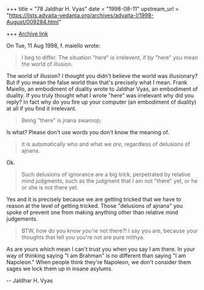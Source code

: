 +++
title = "78 Jaldhar H. Vyas"
date = "1998-08-11"
upstream_url = "https://lists.advaita-vedanta.org/archives/advaita-l/1998-August/009284.html"

+++
[Archive link](https://lists.advaita-vedanta.org/archives/advaita-l/1998-August/009284.html)

On Tue, 11 Aug 1998, f. maiello wrote:

> I beg to differ.  The situation "here" is irrelevent, if by "here" you
> mean the world of illusion.

The world of illusion?  I thought you didn't believe the world was
illusionary?  But if you mean the false world than that's precisely what I
mean.  Frank Maiello, an embodiment of duality wrote to Jaldhar Vyas, an
embodiment of duality.  If you truly thought what I wrote "here" was
irrelevant why did you reply?  In fact why do you fire up your computer
(an embodiment of duality) at all if you find it irrelevant.

> Being "there" is jnana swaroop;

Is what?  Please don't use words you don't know the meaning of.

> it is
> automatically who and what we *are*, regardless of delusions of ajnana.

Ok.

> Such delusions of ignorance are a big trick, perpetrated by relative
> mind judgments, such as the judgment that I am not "there" yet, or he
> or she is not there yet.

Yes and it is precisely because we are getting tricked that we have to
reason at the level of getting tricked.  Those "delusions of ajnana" you
spoke of prevent one from making anything other than relative mind
judgements.

>  BTW, how do you know *you're* not there?!
> I say you are, because your thoughts that tell you you're not are
> pure mithya.

As are yours which mean I can't trust you when you say I am there.
In your way of thinking saying "I am Brahman" is no different than saying
"I am Napoleon."  When people think they're Napoleon, we don't consider
them sages we lock them up in insane asylums.

--
Jaldhar H. Vyas <jaldhar at braincells.com>

